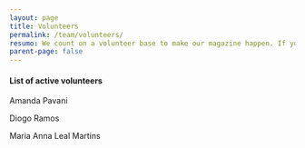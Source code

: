 ```yaml
---
layout: page
title: Volunteers
permalink: /team/volunteers/
resumo: We count on a volunteer base to make our magazine happen. If you are interested in being a part of the staff, get in contact.
parent-page: false
---
```


#### List of active volunteers  

Amanda Pavani

Diogo Ramos

Maria Anna Leal Martins
